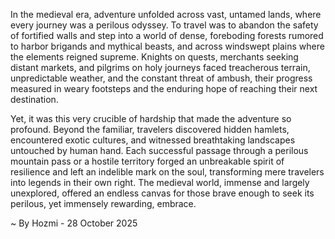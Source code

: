
In the medieval era, adventure unfolded across vast, untamed lands, where every journey was a perilous odyssey. To travel was to abandon the safety of fortified walls and step into a world of dense, foreboding forests rumored to harbor brigands and mythical beasts, and across windswept plains where the elements reigned supreme. Knights on quests, merchants seeking distant markets, and pilgrims on holy journeys faced treacherous terrain, unpredictable weather, and the constant threat of ambush, their progress measured in weary footsteps and the enduring hope of reaching their next destination.

Yet, it was this very crucible of hardship that made the adventure so profound. Beyond the familiar, travelers discovered hidden hamlets, encountered exotic cultures, and witnessed breathtaking landscapes untouched by human hand. Each successful passage through a perilous mountain pass or a hostile territory forged an unbreakable spirit of resilience and left an indelible mark on the soul, transforming mere travelers into legends in their own right. The medieval world, immense and largely unexplored, offered an endless canvas for those brave enough to seek its perilous, yet immensely rewarding, embrace.

~ By Hozmi - 28 October 2025
